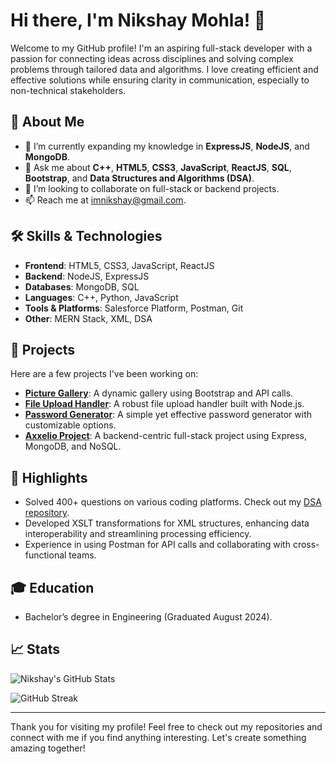 # Hi there, I'm Nikshay Mohla! 👋

Welcome to my GitHub profile! I'm an aspiring full-stack developer with a passion for connecting ideas across disciplines and solving complex problems through tailored data and algorithms. I love creating efficient and effective solutions while ensuring clarity in communication, especially to non-technical stakeholders.

## 🚀 About Me

- 🌱 I’m currently expanding my knowledge in **ExpressJS**, **NodeJS**, and **MongoDB**.
- 💬 Ask me about **C++**, **HTML5**, **CSS3**, **JavaScript**, **ReactJS**, **SQL**, **Bootstrap**, and **Data Structures and Algorithms (DSA)**.
- 👯 I’m looking to collaborate on full-stack or backend projects.
- 📫 Reach me at [imnikshay@gmail.com](mailto:imnikshay@gmail.com).

## 🛠 Skills & Technologies

- **Frontend**: HTML5, CSS3, JavaScript, ReactJS
- **Backend**: NodeJS, ExpressJS
- **Databases**: MongoDB, SQL
- **Languages**: C++, Python, JavaScript
- **Tools & Platforms**: Salesforce Platform, Postman, Git
- **Other**: MERN Stack, XML, DSA

## 🔗 Projects

Here are a few projects I've been working on:

- [**Picture Gallery**](https://github.com/NikshayMohla/picture_gallery): A dynamic gallery using Bootstrap and API calls.
- [**File Upload Handler**](https://github.com/NikshayMohla/FileUploadHandler): A robust file upload handler built with Node.js.
- [**Password Generator**](https://github.com/NikshayMohla/password-generator-by-nikshay): A simple yet effective password generator with customizable options.
- [**Axxelio Project**](https://github.com/NikshayMohla/axxelio): A backend-centric full-stack project using Express, MongoDB, and NoSQL.

## 🌟 Highlights

- Solved 400+ questions on various coding platforms. Check out my [DSA repository](https://github.com/NikshayMohla/DSA).
- Developed XSLT transformations for XML structures, enhancing data interoperability and streamlining processing efficiency.
- Experience in using Postman for API calls and collaborating with cross-functional teams.

## 🎓 Education

- Bachelor’s degree in Engineering (Graduated August 2024).

## 📈 Stats

![Nikshay's GitHub Stats](https://github-readme-stats.vercel.app/api?username=nikshaymohla&show_icons=true&theme=radical)

![GitHub Streak](https://streak-stats.demolab.com/?user=nikshaymohla&theme=radical)

---

Thank you for visiting my profile! Feel free to check out my repositories and connect with me if you find anything interesting. Let's create something amazing together!
